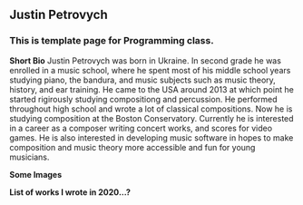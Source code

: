## Justin Petrovych
### This is template page for Programming class. 

**Short Bio**
Justin Petrovych was born in Ukraine. In second grade he was enrolled in a music school, where he spent most of his middle school years studying piano, the bandura, and music subjects such as music theory, history, and ear training. He came to the USA around 2013 at which point he started rigirously studying compositiong and percussion. He performed throughout high school and wrote a lot of classical compositions. Now he is studying composition at the Boston Conservatory. Currently he is interested in a career as a composer writing concert works, and scores for video games. He is also interested in developing music software in hopes to make composition and music theory more accessible and fun for young musicians.

**Some Images**


**List of works I wrote in 2020...?**



